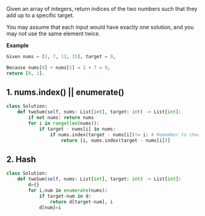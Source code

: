 Given an array of integers, return indices of the two numbers such that they add up to a specific target.

You may assume that each input would have exactly one solution, and you may not use the same element twice.

**Example**
```python
Given nums = [2, 7, 11, 15], target = 9,

Because nums[0] + nums[1] = 2 + 7 = 9,
return [0, 1].
```
## 1. nums.index() || enumerate()
```python
class Solution:
    def twoSum(self, nums: List[int], target: int) -> List[int]:
        if not nums: return nums
        for i in range(len(nums)):
            if target - nums[i] in nums:
                if nums.index(target - nums[i])!= i: # Remember to check
                    return [i, nums.index(target - nums[i])]
```
## 2. Hash
```python
class Solution:
    def twoSum(self, nums: List[int], target: int) -> List[int]:
        d={}
        for i,num in enumerate(nums):
            if target-num in d:
                return d[target-num], i
            d[num]=i
```